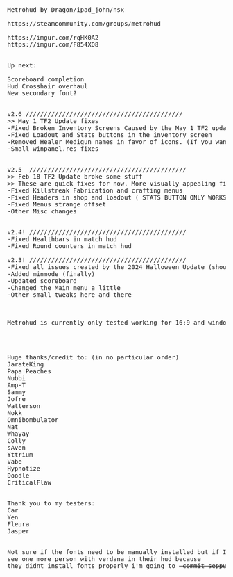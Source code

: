<pre>

Metrohud by Dragon/ipad_john/nsx

https://steamcommunity.com/groups/metrohud

https://imgur.com/rqHK0A2
https://imgur.com/F854XQ8


Up next: 

Scoreboard completion
Hud Crosshair overhaul 
New secondary font?


v2.6 ///////////////////////////////////////////
>> May 1 TF2 Update fixes 
-Fixed Broken Inventory Screens Caused by the May 1 TF2 update 
-Fixed Loadout and Stats buttons in the inventory screen
-Removed Healer Medigun names in favor of icons. (If you want them back keep your old "chat_english.txt" in metrohud/resource)
-Small winpanel.res fixes 


v2.5  ///////////////////////////////////////////
>> Feb 18 TF2 Update broke some stuff
>> These are quick fixes for now. More visually appealing fixes coming later 
-Fixed Killstreak Fabrication and crafting menus 
-Fixed Headers in shop and loadout ( STATS BUTTON ONLY WORKS IF CLICKED ON THE BOTTOM OF THE BUTTON)
-Fixed Menus strange offset 
-Other Misc changes 


v2.4! ///////////////////////////////////////////
-Fixed Healthbars in match hud 
-Fixed Round counters in match hud 

v2.3! ///////////////////////////////////////////
-Fixed all issues created by the 2024 Halloween Update (shoutout CriticalFlaw)
-Added minmode (finally)
-Updated scoreboard 
-Changed the Main menu a little 
-Other small tweaks here and there 



Metrohud is currently only tested working for 16:9 and windows




Huge thanks/credit to: (in no particular order)  
JarateKing
Papa Peaches
Nubbi
Amp-T
Sammy
Jofre
Watterson 
Nokk
Omnibombulator
Nat
Whayay
Colly
sAven
Yttrium
Vabe
Hypnotize
Doodle
CriticalFlaw


Thank you to my testers: 
Car
Yen
Fleura 
Jasper 


Not sure if the fonts need to be manually installed but if I 
see one more person with verdana in their hud because 
they didnt install fonts properly i'm going to <del> commit seppuku </del>

</pre>
